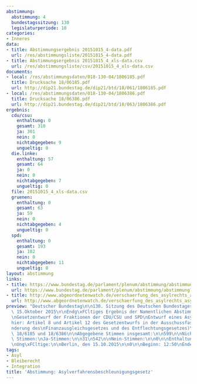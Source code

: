 ```yaml
---
abstimmung:
  abstimmung: 4
  bundestagssitzung: 130
  legislaturperiode: 18
categories:
- Inneres
data:
- title: Abstimmungsergebnis 20151015_4-data.pdf
  url: /res/abstimmungsliste/20151015_4-data.pdf
- title: Abstimmungsergebnis 20151015_4_xls-data.csv
  url: /res/abstimmungsliste/csv/20151015_4_xls-data.csv
documents:
- local: /res/abstimmungsdaten/018-130-04/1806185.pdf
  title: Drucksache 18/06185.pdf
  url: http://dip21.bundestag.de/dip21/btd/18/061/1806185.pdf
- local: /res/abstimmungsdaten/018-130-04/1806386.pdf
  title: Drucksache 18/06386.pdf
  url: http://dip21.bundestag.de/dip21/btd/18/063/1806386.pdf
ergebnis:
  cdu/csu:
    enthaltung: 0
    gesamt: 310
    ja: 301
    nein: 0
    nichtabgegeben: 9
    ungueltig: 0
  die.linke:
    enthaltung: 57
    gesamt: 64
    ja: 0
    nein: 0
    nichtabgegeben: 7
    ungueltig: 0
  file: 20151015_4_xls-data.csv
  gruenen:
    enthaltung: 0
    gesamt: 63
    ja: 59
    nein: 0
    nichtabgegeben: 4
    ungueltig: 0
  spd:
    enthaltung: 0
    gesamt: 193
    ja: 182
    nein: 0
    nichtabgegeben: 11
    ungueltig: 0
layout: abstimmung
links:
- title: https://www.bundestag.de/parlament/plenum/abstimmung/abstimmung?id=362
  url: https://www.bundestag.de/parlament/plenum/abstimmung/abstimmung?id=362
- title: http://www.abgeordnetenwatch.de/verschaerfung_des_asylrechts_asylpaket_i-1105-766.html
  url: http://www.abgeordnetenwatch.de/verschaerfung_des_asylrechts_asylpaket_i-1105-766.html
preview: "Deutscher Bundestag\n\n130. Sitzung des Deutschen Bundestages\nam Donnerstag,\
  \ 15.Oktober 2015\n\nEndg\xFCltiges Ergebnis der Namentlichen Abstimmung Nr. 4\n\
  \nGesetzentwurf der Fraktionen der CDU/CSU und SPD\nEntwurf eines Asylverfahrensbeschleunigungsgesetzes\n\
  hier: Artikel 8 und Artikel 12 des Gesetzentwurfs in der Ausschussfassung (\xC4\
  nderung des\nFinanzausgleichsgesetzes und des Entflechtungsgesetzes)\n- Drucksachen\
  \ 18/6185 und 18/6386\n\nAbgegebene Stimmen insgesamt:\n\n599\n\nNicht abgegebene\
  \ Stimmen:\nJa-Stimmen:\n\n31\n542\n\nNein-Stimmen:\n\n0\n\nEnthaltungen:\n\n57\n\
  \nUng\xFCltige:\n\nBerlin, den 15.10.2015\n\n0\n\nBeginn: 12:50\nEnde: 12:53\n"
tags:
- Asyl
- Bleiberecht
- Integration
title: 'Abstimmung: Asylverfahrensbeschleunigungsgesetz'
---
```

